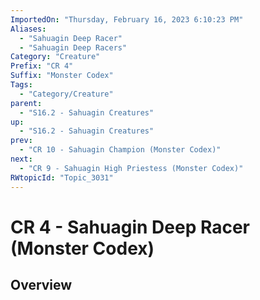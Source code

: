 ```yaml
---
ImportedOn: "Thursday, February 16, 2023 6:10:23 PM"
Aliases:
  - "Sahuagin Deep Racer"
  - "Sahuagin Deep Racers"
Category: "Creature"
Prefix: "CR 4"
Suffix: "Monster Codex"
Tags:
  - "Category/Creature"
parent:
  - "S16.2 - Sahuagin Creatures"
up:
  - "S16.2 - Sahuagin Creatures"
prev:
  - "CR 10 - Sahuagin Champion (Monster Codex)"
next:
  - "CR 9 - Sahuagin High Priestess (Monster Codex)"
RWtopicId: "Topic_3031"
---
```

# CR 4 - Sahuagin Deep Racer (Monster Codex)
## Overview
